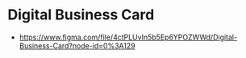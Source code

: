 # Digital Business Card
- https://www.figma.com/file/4ctPLUvIn5b5Ep6YPOZWWd/Digital-Business-Card?node-id=0%3A129